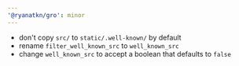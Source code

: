 ```yaml
---
'@ryanatkn/gro': minor
---
```


- don't copy `src/` to `static/.well-known/` by default
- rename `filter_well_known_src` to `well_known_src`
- change `well_known_src` to accept a boolean that defaults to `false`
